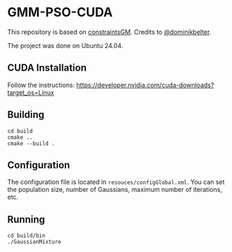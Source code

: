 # GMM-PSO-CUDA
 
This repository is based on [constraintsGM](https://github.com/LRMPUT/constraintsGM). Credits to [@dominikbelter](https://github.com/dominikbelter).

The project was done on Ubuntu 24.04.

## CUDA Installation
Follow the instructions:
https://developer.nvidia.com/cuda-downloads?target_os=Linux

## Building
```
cd build
cmake ..
cmake --build .
```

## Configuration

The configuration file is located in `resouces/configGlobal.xml`.
You can set the population size, number of Gaussians, maximum number of iterations, etc.

## Running
```
cd build/bin
./GaussianMixture
```